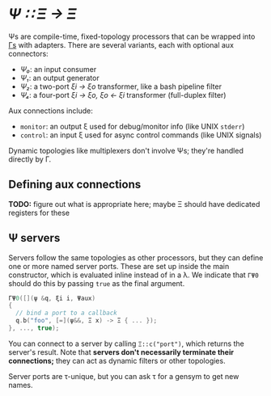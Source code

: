 # _Ψ ∷ Ξ → Ξ_
Ψs are compile-time, fixed-topology processors that can be wrapped into [Γs](Gamma.md) with adapters. There are several variants, each with optional aux connectors:

+ _Ψ₀_: an input consumer
+ _Ψ₁_: an output generator
+ _Ψ₂_: a two-port _ξi → ξo_ transformer, like a bash pipeline filter
+ _Ψ₄_: a four-port _ξi → ξo, ξo ← ξi_ transformer (full-duplex filter)

Aux connections include:

+ `monitor`: an output ξ used for debug/monitor info (like UNIX `stderr`)
+ `control`: an input ξ used for async control commands (like UNIX signals)

Dynamic topologies like multiplexers don't involve Ψs; they're handled directly by Γ.


## Defining aux connections
**TODO:** figure out what is appropriate here; maybe Ξ should have dedicated registers for these


## Ψ servers
Servers follow the same topologies as other processors, but they can define one or more named server ports. These are set up inside the main constructor, which is evaluated inline instead of in a λ. We indicate that `ΓΨ0` should do this by passing `true` as the final argument.

```cpp
ΓΨ0([](ψ &q, ξi i, Ψaux)
{
  // bind a port to a callback
  q.b("foo", [=](ψ&&, Ξ x) -> Ξ { ... });
}, ..., true);
```

You can connect to a server by calling `Ξ::c("port")`, which returns the server's result. Note that **servers don't necessarily terminate their connections;** they can act as dynamic filters or other topologies.

Server ports are τ-unique, but you can ask τ for a gensym to get new names.
